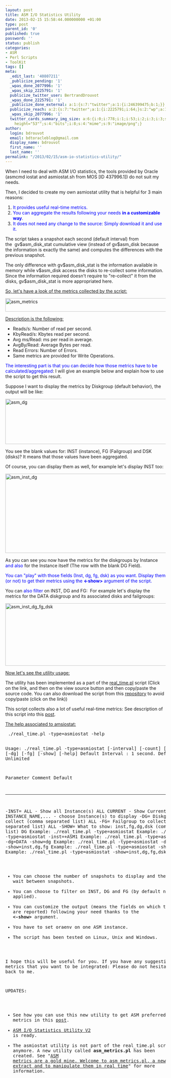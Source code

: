 ```yaml
---
layout: post
title: ASM I/O Statistics Utility
date: 2013-02-15 15:58:44.000000000 +01:00
type: post
parent_id: '0'
published: true
password: ''
status: publish
categories:
- ASM
- Perl Scripts
- ToolKit
tags: []
meta:
  _edit_last: '40807211'
  _publicize_pending: '1'
  _wpas_done_2077996: '1'
  _wpas_skip_2225791: '1'
  publicize_twitter_user: BertrandDrouvot
  _wpas_done_2225791: '1'
  _publicize_done_external: a:1:{s:7:"twitter";a:1:{i:246399475;b:1;}}
  publicize_reach: a:2:{s:7:"twitter";a:1:{i:2225791;i:64;}s:2:"wp";a:1:{i:0;i:20;}}
  _wpas_skip_2077996: '1'
  twitter_cards_summary_img_size: a:6:{i:0;i:778;i:1;i:53;i:2;i:3;i:3;s:23:"width="778"
    height="53"";s:4:"bits";i:8;s:4:"mime";s:9:"image/png";}
author:
  login: bdrouvot
  email: bdtoracleblog@gmail.com
  display_name: bdrouvot
  first_name: ''
  last_name: ''
permalink: "/2013/02/15/asm-io-statistics-utility/"
---
```

<p>When I need to deal with ASM I/O statistics, the tools provided by Oracle (asmcmd iostat and asmiostat.sh from MOS [ID 437996.1]) do not suit my needs.</p>
<p>Then, I decided to create my own asmiostat utility that is helpful for 3 main reasons:</p>
<ol>
<li><span style="color:#0000ff;">It provides useful real-time metrics.</span></li>
<li><span style="line-height:13px;color:#0000ff;">You can aggregate the results following your needs <strong>in a customizable way</strong>.</span></li>
<li><span style="color:#0000ff;">It does not need any change to the source: Simply download it and use it.</span></li>
</ol>
<p>The script takes a snapshot each second (default interval) from the  gv$asm_disk_stat cumulative view (instead of gv$asm_disk because the information is exactly the same) and computes the differences with the previous snapshot.</p>
<p>The only difference with gv$asm_disk_stat is the information available in memory while v$asm_disk access the disks to re-collect some information. Since the information required doesn't require to "re-collect" it from the disks, gv$asm_disk_stat is more appropriated here.</p>
<p><span style="text-decoration:underline;">So, let's have a look of the metrics collected by the script:</span></p>
<p><a href="http://bdrouvot.files.wordpress.com/2013/02/asm_metrics.png"><img class="aligncenter size-full wp-image-678" alt="asm_metrics" src="{{ site.baseurl }}/assets/images/asm_metrics.png" width="620" height="42" /></a></p>
<p><span style="text-decoration:underline;">Description is the following:</span></p>
<ul>
<li>Reads/s: Number of read per second.</li>
<li>KbyRead/s: Kbytes read per second.</li>
<li>Avg ms/Read: ms per read in average.</li>
<li>AvgBy/Read: Average Bytes per read.</li>
<li>Read Errors: Number of Errors.</li>
<li>Same metrics are provided for Write Operations.</li>
</ul>
<p><span style="color:#0000ff;">The interesting part is that you can decide how those metrics have to be calculated/aggregated</span>: I will give an example below and explain how to use the script to get this result.</p>
<p>Suppose I want to display the metrics by Diskgroup (default behavior), the output will be like:</p>
<p><a href="http://bdrouvot.files.wordpress.com/2013/02/asm_dg.png"><img class="aligncenter size-full wp-image-679" alt="asm_dg" src="{{ site.baseurl }}/assets/images/asm_dg.png" width="620" height="142" /></a></p>
<p>You see the blank values for: INST (instance), FG (Failgroup) and DSK (disks)? It means that those values have been aggregated.</p>
<p>Of course, you can display them as well, for example let's display INST too:</p>
<p><a href="http://bdrouvot.files.wordpress.com/2013/02/asm_inst_dg.png"><img class="aligncenter size-full wp-image-680" alt="asm_inst_dg" src="{{ site.baseurl }}/assets/images/asm_inst_dg.png" width="620" height="249" /></a></p>
<p>As you can see you now have the metrics for the diskgroups by Instance <span style="color:#0000ff;">and also</span> for the Instance itself (The row with the blank DG Field).</p>
<p><span style="color:#0000ff;">You can "play" with those fields (Inst, dg, fg, dsk) as you want. Display them (or not) to get their metrics using the <strong>&lt;-show&gt;</strong> argument of the script.</span></p>
<p>You can <span style="color:#0000ff;">also filter</span> on INST, DG and FG:  For example let's display the metrics for the DATA diskgroup and its associated disks and failgroups:</p>
<p><a href="http://bdrouvot.files.wordpress.com/2013/02/asm_inst_dg_fg_dsk.png"><img class="aligncenter size-full wp-image-681" alt="asm_inst_dg_fg_dsk" src="{{ site.baseurl }}/assets/images/asm_inst_dg_fg_dsk.png" width="620" height="196" /></a></p>
<p><span style="text-decoration:underline;">Now let's see the utility usage:</span></p>
<p>The utility has been implemented as a part of the <a title="real_time" href="http://bdrouvot.wordpress.com/real_time/" target="_blank">real_time.pl</a> script (Click on the link, and then on the view source button and then copy/paste the source code. You can also download the script from this <a href="https://docs.google.com/folder/d/0B7Jf_4JdsptpRHdyOWk1VTdUdEU/edit?pli=1" target="_blank">repository</a> to avoid copy/paste (click on the link))</p>
<p>This script collects also a lot of useful real-time metrics: See description of this script into this <a title="Real-Time database utilities grouped into a single script" href="http://bdrouvot.wordpress.com/2013/01/30/real-time-database-utilities-grouped-into-a-single-script/" target="_blank">post</a>.</p>
<p><span style="text-decoration:underline;">The help associated to amsiostat:</span></p>
<pre> ./real_time.pl -type=asmiostat -help

Usage: ./real_time.pl -type=asmiostat [-interval] [-count] [-inst] [-dg] [-fg] [-show] [-help]
 Default Interval : 1 second.
 Default Count    : Unlimited

  Parameter    Comment                                                      Default
  ---------    -------                                                      -------
-INST= ALL - Show all Instance(s) ALL CURRENT - Show Current Instance INSTANCE\_NAME,... - choose Instance(s) to display -DG= Diskgroup to collect (comma separated list) ALL -FG= Failgroup to collect (comma separated list) ALL -SHOW= What to show: inst,fg,dg,dsk (comma separated list) DG Example: ./real\_time.pl -type=asmiostat Example: ./real\_time.pl -type=asmiostat -inst=+ASM1 Example: ./real\_time.pl -type=asmiostat -dg=DATA -show=dg Example: ./real\_time.pl -type=asmiostat -dg=data -show=inst,dg,fg Example: ./real\_time.pl -type=asmiostat -show=dg,dsk Example: ./real\_time.pl -type=asmiostat -show=inst,dg,fg,dsk

- You can choose the number of snapshots to display and the time to wait between snapshots.
- You can choose to filter on INST, DG and FG (by default no filter is applied).
- You can customize the output (means the fields on which the metrics are reported) following your need thanks to the **\<-show\>** argument.
- You have to set oraenv on one ASM instance.
- The script has been tested on Linux, Unix and Windows.

I hope this will be useful for you. If you have any suggestions, any metrics that you want to be integrated: Please do not hesitate to come back to me.

UPDATES:

- See how you can use this new utility to get ASM preferred read metrics in this [post](http://bdrouvot.wordpress.com/2013/02/18/asm-preferred-read-collect-performance-metrics/ "ASM Preferred Read: Collect performance metrics").
- [ASM I/O Statistics Utility V2](http://bdrouvot.wordpress.com/2013/07/05/asm-io-statistics-utility-v2/ "ASM I/O Statistics Utility V2") is ready.
- The asmiostat utility is not part of the real\_time.pl script anymore. A new utility called **asm\_metrics.pl** has been created. See "[ASM metrics are a gold mine. Welcome to asm\_metrics.pl, a new utility to extract and to manipulate them in real time](http://bdrouvot.wordpress.com/2013/10/04/asm-metrics-are-a-gold-mine-welcome-to-asm_metrics-pl-a-new-utility-to-extract-and-to-manipulate-them-in-real-time/ "ASM metrics are a gold mine. Welcome to asm\_metrics.pl, a new utility to extract and to manipulate them in real time")" for more information.
